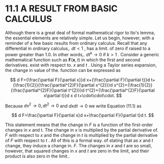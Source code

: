# 11.1 A RESULT FROM BASIC CALCULUS

Although there is a great deal of formal mathematical rigor to Ito's lemma, the essential elements are relatively simple. Let us begin, however, with a reminder of a few basic results from ordinary calculus. Recall that any differential in ordinary calculus,. $d t<1$ , has a limit. of zero if raised to a power greater than 1.0. In other words,. $d t^{k}\to0$ if $k>1$ . Consider a generic mathematical function such as $\boldsymbol{F}(\boldsymbol{x},t)$ in which the first and second derivatives. exist with respect to. $x$ and $t$ . Using a Taylor series expansion, the change in value of the. function can be expressed as

$$
d F={\frac{\partial F}{\partial x}}d x+{\frac{\partial F}{\partial t}}d t+{\frac{1}{2}}{\frac{\partial^{2}F}{\partial x^{2}}}d x^{2}+{\frac{1}{2}}{\frac{\partial^{2}F}{\partial t^{2}}}d t^{2}+{\frac{\partial^{2}F}{\partial x\partial t}}d x d t+\cdot\cdot\cdot.
$$

Because $d x^{2}\rightarrow0,d t^{2}\rightarrow0$ and $d x d t\to0$ we write Equation (11.1) as

$$
d F=\frac{\partial F}{\partial x}d x+\frac{\partial F}{\partial t}d t.
$$

This statement means that the change in $F$ is a function of the first-order changes in $x$ and t. The change in $x$ is multiplied by the partial derivative of. $F$ with respect to $x$ and the change in $t$ is multiplied by the partial derivative of $F$ with respect to $t$ . All of this is a formal way. of stating that as $x$ and $t$ change, they induce a change in. $F.$ The changes in $x$ and $t$ are so small, however, that squared changes in $x$ and $t$ are zero in the limit, and their product is also zero in the limit..
